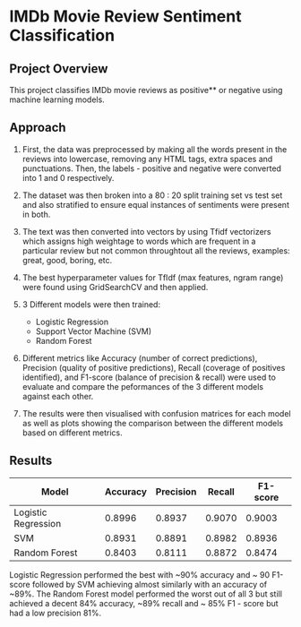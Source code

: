 # IMDb Movie Review Sentiment Classification 

## Project Overview
This project classifies IMDb movie reviews as positive** or negative using machine learning models.


## Approach
1. First, the data was preprocessed by making all the words present in the reviews into lowercase, removing any HTML tags, extra spaces and punctuations. Then, the labels - positive and negative were converted into 1 and 0 respectively.

2. The dataset was then broken into a 80 : 20 split training set vs test set and also stratified to ensure equal instances of sentiments were present in both.

3. The text was then converted into vectors by using Tfidf vectorizers which assigns high weightage to words which are frequent in a particular review but not common throughtout all the reviews, examples: great, good, boring, etc.

3. The best hyperparameter values for TfIdf (max features, ngram range) were found using GridSearchCV and then applied.

4. 3 Different models were then trained:
   - Logistic Regression
   - Support Vector Machine (SVM)
   - Random Forest

4. Different metrics like Accuracy (number of correct predictions), Precision (quality of positive predictions), Recall (coverage of positives identified), and F1-score (balance of precision & recall) were used to evaluate and compare the peformances of the 3 different models against each other.

5. The results were then visualised with confusion matrices for each model as well as plots showing the comparison between the different models based on different metrics.

##  Results

| Model               | Accuracy | Precision | Recall | F1-score |
|----------------------|----------|-----------|--------|----------|
| Logistic Regression | 0.8996   | 0.8937    | 0.9070 | 0.9003   |
| SVM                 | 0.8931   | 0.8891    | 0.8982 | 0.8936   |
| Random Forest       | 0.8403   | 0.8111    | 0.8872 | 0.8474   |

Logistic Regression performed the best with ~90% accuracy and ~ 90 F1-score followed by SVM achieving almost similarly with an accuracy of ~89%. The Random Forest model performed the worst out of all 3 but still achieved a decent 84% accuracy, ~89% recall and ~ 85% F1 - score but had a low precision 81%.


